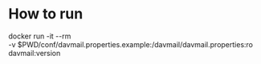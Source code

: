 # How to run

docker run -it --rm\
 -v $PWD/conf/davmail.properties.example:/davmail/davmail.properties:ro\
 davmail:version